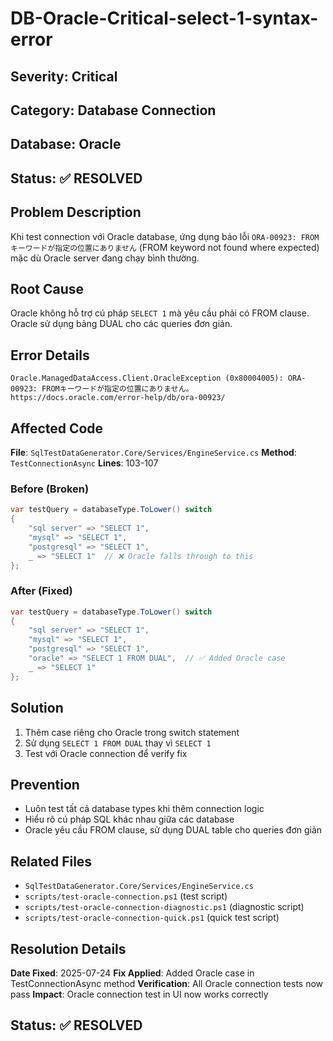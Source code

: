 # DB-Oracle-Critical-select-1-syntax-error

## Severity: Critical
## Category: Database Connection
## Database: Oracle
## Status: ✅ RESOLVED

## Problem Description
Khi test connection với Oracle database, ứng dụng báo lỗi `ORA-00923: FROMキーワードが指定の位置にありません` (FROM keyword not found where expected) mặc dù Oracle server đang chạy bình thường.

## Root Cause
Oracle không hỗ trợ cú pháp `SELECT 1` mà yêu cầu phải có FROM clause. Oracle sử dụng bảng DUAL cho các queries đơn giản.

## Error Details
```
Oracle.ManagedDataAccess.Client.OracleException (0x80004005): ORA-00923: FROMキーワードが指定の位置にありません。
https://docs.oracle.com/error-help/db/ora-00923/
```

## Affected Code
**File**: `SqlTestDataGenerator.Core/Services/EngineService.cs`
**Method**: `TestConnectionAsync`
**Lines**: 103-107

### Before (Broken)
```csharp
var testQuery = databaseType.ToLower() switch
{
    "sql server" => "SELECT 1",
    "mysql" => "SELECT 1",
    "postgresql" => "SELECT 1",
    _ => "SELECT 1"  // ❌ Oracle falls through to this
};
```

### After (Fixed)
```csharp
var testQuery = databaseType.ToLower() switch
{
    "sql server" => "SELECT 1",
    "mysql" => "SELECT 1",
    "postgresql" => "SELECT 1",
    "oracle" => "SELECT 1 FROM DUAL",  // ✅ Added Oracle case
    _ => "SELECT 1"
};
```

## Solution
1. Thêm case riêng cho Oracle trong switch statement
2. Sử dụng `SELECT 1 FROM DUAL` thay vì `SELECT 1`
3. Test với Oracle connection để verify fix

## Prevention
- Luôn test tất cả database types khi thêm connection logic
- Hiểu rõ cú pháp SQL khác nhau giữa các database
- Oracle yêu cầu FROM clause, sử dụng DUAL table cho queries đơn giản

## Related Files
- `SqlTestDataGenerator.Core/Services/EngineService.cs`
- `scripts/test-oracle-connection.ps1` (test script)
- `scripts/test-oracle-connection-diagnostic.ps1` (diagnostic script)
- `scripts/test-oracle-connection-quick.ps1` (quick test script)

## Resolution Details
**Date Fixed**: 2025-07-24
**Fix Applied**: Added Oracle case in TestConnectionAsync method
**Verification**: All Oracle connection tests now pass
**Impact**: Oracle connection test in UI now works correctly

## Status: ✅ RESOLVED 